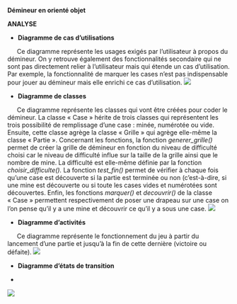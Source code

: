 ﻿**Démineur en orienté objet**

**ANALYSE**

- **Diagramme de cas d’utilisations**


`	`Ce diagramme représente les usages exigés par l’utilisateur à propos du démineur. On y retrouve également des fonctionnalités secondaire qui ne sont pas directement relier à l’utilisateur mais qui étende un cas d’utilisation. Par exemple, la fonctionnalité de marquer les cases n’est pas indispensable pour jouer au démineur mais elle enrichi ce cas d’utilisation.
![](Aspose.Words.89bbe37c-06f8-4bf6-9fe0-0977dcb7251e.004.png)

- **Diagramme de classes**


`	`Ce diagramme représente les classes qui vont être créées pour coder le démineur. La classe « Case » hérite de trois classes qui représentent les trois possibilité de remplissage d’une case : minée, numérotée ou vide. Ensuite, cette classe agrège la classe « Grille » qui agrège elle-même la classe « Partie ». Concernant les fonctions, la fonction *generer\_grille()* permet de créer la grille de démineur en fonction du niveau de difficulté choisi car le niveau de difficulté influe sur la taille de la grille ainsi que le nombre de mine. La difficulté est elle-même définie par la fonction *choisir\_difficulte().* La fonction *test\_fin()* permet de vérifier à chaque fois qu’une case est découverte si la partie est terminée ou non (c’est-à-dire, si une mine est découverte ou si toute les cases vides et numérotées sont découvertes. Enfin, les fonctions *marquer()* et *decouvrir()* de la classe « Case » permettent respectivement de poser une drapeau sur une case on l’on pense qu’il y a une mine et découvrir ce qu’il y a sous une case.
![](Aspose.Words.89bbe37c-06f8-4bf6-9fe0-0977dcb7251e.003.png)

- **Diagramme d’activités**


`	`Ce diagramme représente le fonctionnement du jeu à partir du lancement d’une partie et jusqu’à la fin de cette dernière (victoire ou défaite).
![](Aspose.Words.89bbe37c-06f8-4bf6-9fe0-0977dcb7251e.002.png)

- **Diagramme d’états de transition**

- 
![](Aspose.Words.89bbe37c-06f8-4bf6-9fe0-0977dcb7251e.001.png)
